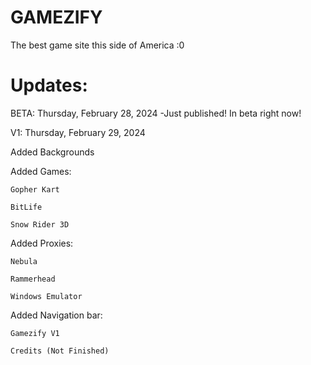 # GAMEZIFY
The best game site this side of America :0

# Updates:
BETA: Thursday, February 28, 2024
-Just published! In beta right now!

V1: Thursday, February 29, 2024

  Added Backgrounds

  Added Games:

    Gopher Kart
  
    BitLife
  
    Snow Rider 3D
  
  Added Proxies:

    Nebula
  
    Rammerhead
  
    Windows Emulator
  
  Added Navigation bar:

    Gamezify V1
  
    Credits (Not Finished)
  

